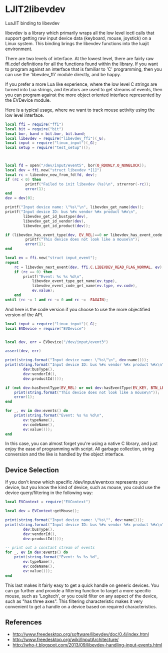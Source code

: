 # LJIT2libevdev
LuaJIT binding to libevdev

libevdev is a library which primarily wraps all the low level ioctl calls that
support getting raw input device data (keyboard, mouse, joystick) on a Linux system.
This binding brings the libevdev functions into the luajit environment.

There are two levels of interface.  At the lowest level, there are fairly raw ffi.cdef
definitions for all the functions found within the library.  If you want to program 
against an interface that is familiar to 'C' programming, then you can use the 'libevdev_ffi'
module directly, and be happy.

If you prefer a more Lua like experience, where the low level C strings are turned into
Lua strings, and iterators are used to get streams of events, then you can program against
the more object oriented interface represented by the EVDevice module.

Here is a typical usage, where we want to track mouse activity using the low level interface.

```lua
local ffi = require("ffi")
local bit = require("bit")
local bor, band = bit.bor, bit.band;
local libevdev = require("libevdev_ffi")(_G);
local input = require("linux_input")(_G);
local setup = require("test_setup")();



local fd = open("/dev/input/event5", bor(O_RDONLY,O_NONBLOCK));
local dev = ffi.new("struct libevdev *[1]")
local rc = libevdev_new_from_fd(fd, dev);
if (rc < 0) then
         printf("Failed to init libevdev (%s)\n", strerror(-rc));
         error(1);
end
dev = dev[0];

printf("Input device name: \"%s\"\n", libevdev_get_name(dev));
printf("Input device ID: bus %#x vendor %#x product %#x\n",
        libevdev_get_id_bustype(dev),
        libevdev_get_id_vendor(dev),
        libevdev_get_id_product(dev));

if (libevdev_has_event_type(dev, EV_REL)==0 or libevdev_has_event_code(dev, EV_KEY, BTN_LEFT)==0) then
         printf("This device does not look like a mouse\n");
         error(1);
end

local ev = ffi.new("struct input_event");
repeat 
    rc = libevdev_next_event(dev, ffi.C.LIBEVDEV_READ_FLAG_NORMAL, ev);
    if (rc == 0) then
        printf("Event: %s %s %d\n",
            libevdev_event_type_get_name(ev.type),
            libevdev_event_code_get_name(ev.type, ev.code),
            ev.value);
    end
until (rc ~= 1 and rc ~= 0 and rc ~= -EAGAIN);
```


And here is the code version if you choose to use the more objectified
version of the API.

```lua
local input = require("linux_input")(_G);
local EVDevice = require("EVDevice")


local dev, err = EVDevice("/dev/input/event3")

assert(dev, err)

print(string.format("Input device name: \"%s\"\n", dev:name()));
print(string.format("Input device ID: bus %#x vendor %#x product %#x\n",
        dev:busType(),
        dev:vendorId(),
        dev:productId()));

if (not dev:hasEventType(EV_REL) or not dev:hasEventType(EV_KEY, BTN_LEFT)) then
    print(string.format("This device does not look like a mouse\n"));
    error(1);
end

for _, ev in dev:events() do
    print(string.format("Event: %s %s %d\n",
        ev:typeName(),
        ev:codeName(),
        ev:value()));
end
```
In this case, you can almost forget you're using a native C library, and just
enjoy the ease of programming with script.  All garbage collection, string conversion
and the like is handled by the object interface.

Device Selection
----------------
If you don't know which specific /dev/input/eventxxx represents your device, but you know the kind of device, such as mouse, you could use the device query/filtering in the following way:

```lua
local EVContext = require("EVContext")

local dev = EVContext:getMouse();

print(string.format("Input device name: \"%s\"", dev:name()));
print(string.format("Input device ID: bus %#x vendor %#x product %#x\n",
        dev:busType(),
        dev:vendorId(),
        dev:productId()));

-- print out a constant stream of events
for _, ev in dev:events() do
    print(string.format("Event: %s %s %d",
        ev:typeName(),
        ev:codeName(),
        ev:value()));
end
```
This last makes it fairly easy to get a quick handle on generic devices.  You can go further and provide a filtering function to target a more specific mouse, such as 'Logitech', or you could filter on any aspect of the device, such as "has three axes".  This filtering characteristic makes it very convenient to get a handle on a device based on required characteristics.

References
----------
* http://www.freedesktop.org/software/libevdev/doc/0.4/index.html
* http://www.freedesktop.org/wiki/InputArchitecture/
* http://who-t.blogspot.com/2013/09/libevdev-handling-input-events.html